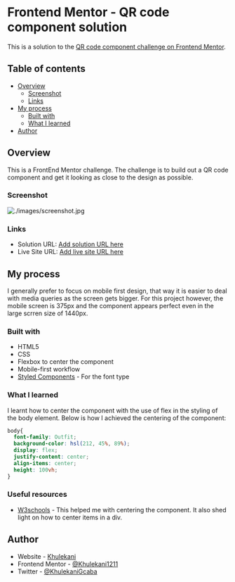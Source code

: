 # Frontend Mentor - QR code component solution

This is a solution to the [QR code component challenge on Frontend Mentor](https://www.frontendmentor.io/challenges/qr-code-component-iux_sIO_H).

## Table of contents

- [Overview](#overview)
  - [Screenshot](#screenshot)
  - [Links](#links)
- [My process](#my-process)
  - [Built with](#built-with)
  - [What I learned](#what-i-learned)
- [Author](#author)

## Overview

This is a FrontEnd Mentor challenge. The challenge is to build out a QR code component and get it looking as close to the design as possible.

### Screenshot

![./images/screenshot.jpg](./images/screenshot.jpg)

### Links

- Solution URL: [Add solution URL here](https://github.com/Khulekani1211/FrontEnd_Mentor/tree/e55c960ee9d81f327fb66557d3baedc421480a96/QR-Code-Component)
- Live Site URL: [Add live site URL here](https://your-live-site-url.com)

## My process
I generally prefer to focus on mobile first design, that way it is easier to deal with media queries as the screen gets bigger. For this project however, the mobile screen is 375px and the component appears perfect even in the large scrren size of 1440px. 

### Built with

- HTML5
- CSS
- Flexbox to center the component
- Mobile-first workflow
- [Styled Components](https://fonts.googleapis.com/css2?family=Outfit:wght@400;700&display=swap) - For the font type

### What I learned

I learnt how to center the component with the use of flex in the styling of the body element.
Below is how I achieved the centering of the component:

```css
body{
  font-family: Outfit;
  background-color: hsl(212, 45%, 89%);
  display: flex;
  justify-content: center;
  align-items: center;
  height: 100vh;
}
```

### Useful resources

- [W3schools](https://www.w3schools.com/css/css_align.asp) - This helped me  with centering the component. It also shed light on how to center items in a div.

## Author

- Website - [Khulekani](https://www.your-site.com)
- Frontend Mentor - [@Khulekani1211](https://www.frontendmentor.io/profile/Khulekani1211)
- Twitter - [@KhulekaniGcaba](https://www.twitter.com/KhulekaniGcaba)
